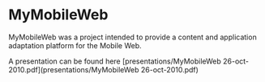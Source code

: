 # MyMobileWeb

MyMobileWeb was a project intended to provide a content and application adaptation platform for the Mobile Web.

A presentation can be found here [presentations/MyMobileWeb 26-oct-2010.pdf](presentations/MyMobileWeb 26-oct-2010.pdf)
